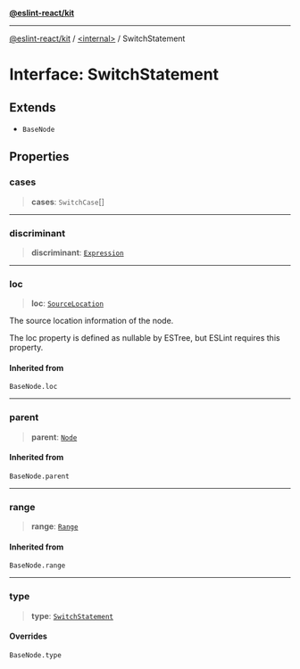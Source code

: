 [**@eslint-react/kit**](../../README.md)

***

[@eslint-react/kit](../../README.md) / [\<internal\>](../README.md) / SwitchStatement

# Interface: SwitchStatement

## Extends

- `BaseNode`

## Properties

### cases

> **cases**: `SwitchCase`[]

***

### discriminant

> **discriminant**: [`Expression`](../type-aliases/Expression.md)

***

### loc

> **loc**: [`SourceLocation`](SourceLocation.md)

The source location information of the node.

The loc property is defined as nullable by ESTree, but ESLint requires this property.

#### Inherited from

`BaseNode.loc`

***

### parent

> **parent**: [`Node`](../type-aliases/Node.md)

#### Inherited from

`BaseNode.parent`

***

### range

> **range**: [`Range`](../type-aliases/Range.md)

#### Inherited from

`BaseNode.range`

***

### type

> **type**: [`SwitchStatement`](../README.md#switchstatement)

#### Overrides

`BaseNode.type`
